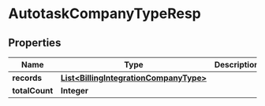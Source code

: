 # AutotaskCompanyTypeResp

## Properties
Name | Type | Description | Notes
------------ | ------------- | ------------- | -------------
**records** | [**List&lt;BillingIntegrationCompanyType&gt;**](BillingIntegrationCompanyType.md) |  | 
**totalCount** | **Integer** |  | 
